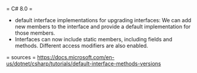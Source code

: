 = C# 8.0 =

* default interface implementations for upgrading interfaces: We can add new members to the interface and provide a default implementation for those members.
* Interfaces can now include static members, including fields and methods. Different access modifiers are also enabled. 

= sources =
https://docs.microsoft.com/en-us/dotnet/csharp/tutorials/default-interface-methods-versions
